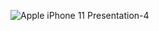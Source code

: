 ![Apple iPhone 11 Presentation-4](https://github.com/ertekinbatuhan/Crypto_Application/assets/101355515/1fe8a112-cf45-4c17-b97a-7790f9b78b77)
